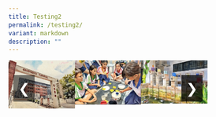 ```yaml
---
title: Testing2
permalink: /testing2/
variant: markdown
description: ""
---
```

<style>
* {
margin: 0;
padding: 0;
box-sizing: border-box;
}

.slideshow-container {
width: 100%;
max-width: 600px;
margin: auto;
overflow: hidden;
position: relative;
}

.slides {
display: flex;
transition: transform 0.5s ease; /* Smooth transition for sliding */
}

.slide {
width: 100%; /* Each slide takes up 100% of the container */
height: auto;
}

.slide img {
width: 100%;
height: auto;
object-fit: cover;
}

/* Hide radio buttons */
input[type="radio"] {
display: none;
}

/* Navigation arrows */
.arrow {
position: absolute;
top: 50%;
transform: translateY(-50%);
font-size: 2em;
color: white;
background-color: rgba(0, 0, 0, 0.5);
padding: 10px;
border: none;
cursor: pointer;
z-index: 10;
}

.arrow-left {
left: 10px;
}

.arrow-right {
right: 10px;
}

/* Control the slide transition when the radio buttons are selected */
#slide1:checked ~ .slides {
transform: translateX(0);
}

#slide2:checked ~ .slides {
transform: translateX(-100%); /* Move the slides to the left */
}

#slide3:checked ~ .slides {
transform: translateX(-200%);
}

/* Disable left arrow when on the first slide */
#slide1:checked ~ .arrow-left {
pointer-events: none;
opacity: 0.3;
}

/* Disable right arrow when on the last slide */
#slide3:checked ~ .arrow-right {
pointer-events: none;
opacity: 0.3;
}
</style>


<div class="slideshow-container">

<input checked="" id="slide1" name="slide" type="radio">
<input id="slide2" name="slide" type="radio">
<input id="slide3" name="slide" type="radio">
    
 
 <div class="slides">
 <div class="slide"><img alt="Image 1" src="/images/School_Information.png"></div>
 <div class="slide"><img alt="Image 2" src="/images/Primary_2_resize_.png"></div>
 <div class="slide"><img alt="Image 3" src="/images/School_Ethos_.jpg"></div>
 </div>


<label class="arrow arrow-left" for="slide1">❮</label>
<label class="arrow arrow-right" for="slide2">❯</label>
<label class="arrow arrow-right" for="slide3">❯</label>
</div>
